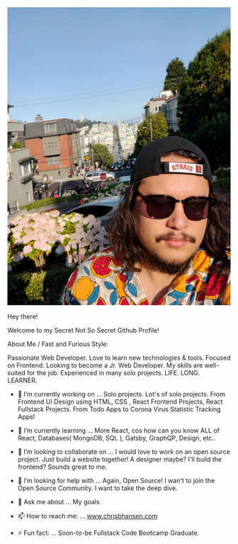 <img src="./sf-portrait.jpg" alt="My Mug" width="960" />

Hey there!

Welcome to my Secret Not So Secret Github Profile!

About Me / Fast and Furious Style:

Passionate Web Developer. Love to learn new technologies & tools. Focused on Frontend. Looking to become a Jr. Web Developer. My skills are well-suited for the job. Experienced in many solo projects. LIFE. LONG. LEARNER. 

- 🔭 I’m currently working on ... Solo projects. Lot's of solo projects. From Frontend UI Design using HTML, CSS , React Frontend Projects, React Fullstack Projects. From Todo Apps to Corona Virus Statistic Tracking Apps!

- 🌱 I’m currently learning ... More React, cos how can you know ALL of React, Databases( MongoDB, SQL ), Gatsby, GraphQP, Design, etc..

- 👯 I’m looking to collaborate on ... I would love to work on an open source project. Just build a website together! A designer maybe? I'll build the frontend? Sounds great to me. 

- 🤔 I’m looking for help with ... Again, Open Source! I wan't to join the Open Source Community. I want to take the deep dive.

- 💬 Ask me about ... My goals 

- 📫 How to reach me: ... www.chrisbhansen.com

- ⚡ Fun fact: ... Soon-to-be Fullstack Code Bootcamp Graduate. 
